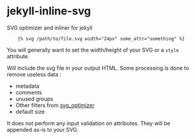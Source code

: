 # jekyll-inline-svg

SVG optimizer and inliner for jekyll

```
    {% svg /path/to/file.svg width="24px" some_attr="something" %}
```
You will generally want to set the width/height of your SVG or a `style` attribute.


Will include the svg file in your output HTML. Some processing is done to remove useless data :

- metadata
- comments
- unused groups
- Other filters from [svg_optimizer](https://github.com/fnando/svg_optimizer)
- default size

It does not perform any input validation on attributes. They will be appended as-is to your SVG. 
